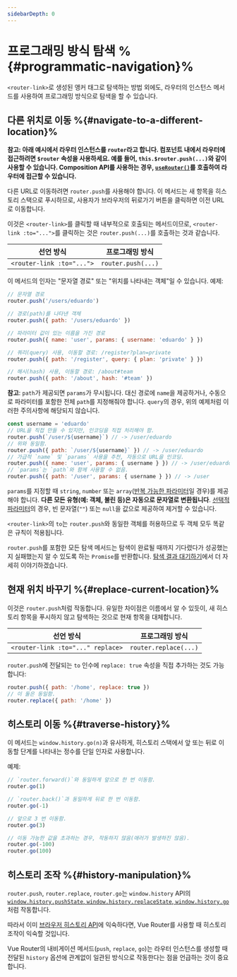 ```yaml
---
sidebarDepth: 0
---
```


# 프로그래밍 방식 탐색 %{#programmatic-navigation}%

<VueSchoolLink
href="https://vueschool.io/lessons/vue-router-4-programmatic-navigation"
title="Learn how to navigate programmatically"
/>

`<router-link>`로 생성된 앵커 태그로 탐색하는 방법 외에도, 라우터의 인스턴스 메서드를 사용하여 프로그래밍 방식으로 탐색을 할 수 있습니다.

## 다른 위치로 이동 %{#navigate-to-a-different-location}%

**참고: 아래 예시에서 라우터 인스턴스를 `router`라고 합니다. 컴포넌트 내에서 라우터에 접근하려면 `$router` 속성을 사용하세요. 예를 들어, `this.$router.push(...)`와 같이 사용할 수 있습니다. Composition API를 사용하는 경우, [`useRouter()`](../advanced/composition-api)를 호출하여 라우터에 접근할 수 있습니다.**

다른 URL로 이동하려면 `router.push`를 사용해야 합니다. 이 메서드는 새 항목을 히스토리 스택으로 푸시하므로, 사용자가 브라우저의 뒤로가기 버튼을 클릭하면 이전 URL로 이동합니다.

이것은 `<router-link>`를 클릭할 때 내부적으로 호출되는 메서드이므로, `<router-link :to="...">`를 클릭하는 것은 `router.push(...)`를 호출하는 것과 같습니다.

| 선언 방식                   | 프로그래밍 방식       |
| ------------------------- | ------------------ |
| `<router-link :to="...">` | `router.push(...)` |

이 메서드의 인자는 "문자열 경로" 또는 "위치를 나타내는 객체"일 수 있습니다. 예제:

```js
// 문자열 경로
router.push('/users/eduardo')

// 경로(path)를 나타낸 객체
router.push({ path: '/users/eduardo' })

// 파라미터 값이 있는 이름을 가진 경로
router.push({ name: 'user', params: { username: 'eduardo' } })

// 쿼리(query) 사용, 이동할 경로: /register?plan=private
router.push({ path: '/register', query: { plan: 'private' } })

// 해시(hash) 사용, 이동할 경로: /about#team
router.push({ path: '/about', hash: '#team' })
```

**참고**: `path`가 제공되면 `params`가 무시됩니다. 대신 경로에 `name`을 제공하거나, 수동으로 파라미터를 포함한 전체 `path`를 지정해줘야 합니다. `query`의 경우, 위의 예제처럼 이러한 주의사항에 해당되지 않습니다.

```js
const username = 'eduardo'
// URL을 직접 만들 수 있지만, 인코딩을 직접 처리해야 함.
router.push(`/user/${username}`) // -> /user/eduardo
// 위와 동일함.
router.push({ path: `/user/${username}` }) // -> /user/eduardo
// 가급적 `name` 및 `params` 사용을 추천, 자동으로 URL을 인코딩.
router.push({ name: 'user', params: { username } }) // -> /user/eduardo
// `params`는 `path`와 함께 사용할 수 없음.
router.push({ path: '/user', params: { username } }) // -> /user
```

`params`를 지정할 때 `string`, `number` 또는 `array`([반복 가능한 파라미터](./route-matching-syntax.md#Repeatable-params)일 경우)를 제공해야 합니다. **다른 모든 유형(예: 객체, 불린 등)은 자동으로 문자열로 변환됩니다**. [선택적 파라미터](./route-matching-syntax.md#optional-parameters)의 경우, 빈 문자열(`""`) 또는 `null`을 값으로 제공하여 제거할 수 있습니다.

`<router-link>`의 `to`는 `router.push`와 동일한 객체를 허용하므로 두 객체 모두 똑같은 규칙이 적용됩니다.

`router.push`를 포함한 모든 탐색 메서드는 탐색이 완료될 때까지 기다렸다가 성공했는지 실패했는지 알 수 있도록 하는 `Promise`를 반환합니다. [탐색 결과 대기하기](../advanced/navigation-failures.md)에서 더 자세히 이야기하겠습니다.

## 현재 위치 바꾸기 %{#replace-current-location}%

이것은 `router.push`처럼 작동합니다. 유일한 차이점은 이름에서 알 수 있듯이, 새 히스토리 항목을 푸시하지 않고 탐색하는 것으로 현재 항목을 대체합니다.

| 선언 방식                           | 프로그래밍 방식          |
|-----------------------------------| --------------------- |
| `<router-link :to="..." replace>` | `router.replace(...)` |

`router.push`에 전달되는 `to` 인수에 `replace: true` 속성을 직접 추가하는 것도 가능합니다:

```js
router.push({ path: '/home', replace: true })
// 이 둘은 동일함.
router.replace({ path: '/home' })
```

## 히스토리 이동 %{#traverse-history}%

<VueSchoolLink
href="https://vueschool.io/lessons/go-back"
title="Learn how to use Vue Router to go back"
/>

이 메서드는 `window.history.go(n)`과 유사하게, 히스토리 스택에서 앞 또는 뒤로 이동할 단계를 나타내는 정수를 단일 인자로 사용합니다.

예제:

```js
// `router.forward()`와 동일하게 앞으로 한 번 이동함.
router.go(1)

// `router.back()`과 동일하게 뒤로 한 번 이동함.
router.go(-1)

// 앞으로 3 번 이동함.
router.go(3)

// 이동 가능한 값을 초과하는 경우, 작동하지 않음(애러가 발생하진 않음).
router.go(-100)
router.go(100)
```

## 히스토리 조작 %{#history-manipulation}%

`router.push`, `router.replace`, `router.go`는 `window.history` API의 [`window.history.pushState`, `window.history.replaceState`, `window.history.go`](https://developer.mozilla.org/en-US/docs/Web/API/History)처럼 작동합니다.

따라서 이미 [브라우저 히스토리 API](https://developer.mozilla.org/en-US/docs/Web/API/History_API)에 익숙하다면, Vue Router를 사용할 때 히스토리 조작이 익숙할 것입니다.

Vue Router의 내비게이션 메서드(`push`, `replace`, `go`)는 라우터 인스턴스를 생성할 때 전달된 `history` 옵션에 관계없이 일관된 방식으로 작동한다는 점을 언급하는 것이 중요합니다.
